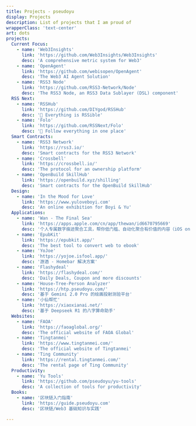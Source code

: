 ```yaml
---
title: Projects - pseudoyu
display: Projects
description: List of projects that I am proud of
wrapperClass: 'text-center'
art: dots
projects:
  Current Focus:
    - name: 'Web3Insights'
      link: 'https://github.com/Web3Insights/Web3Insights'
      desc: 'A comprehensive metric system for Web3'
    - name: 'OpenAgent'
      link: 'https://github.com/webisopen/OpenAgent'
      desc: 'The Web3 AI Agent Solution'
    - name: 'RSS3 Node'
      link: 'https://github.com/RSS3-Network/Node'
      desc: 'The RSS3 Node, an RSS3 Data Sublayer (DSL) component'
  RSS Next:
    - name: 'RSSHub'
      link: 'https://github.com/DIYgod/RSSHub'
      desc: '🧡 Everything is RSSible'
    - name: 'Folo'
      link: 'https://github.com/RSSNext/Folo'
      desc: '🧡 Follow everything in one place'
  Smart Contracts:
    - name: 'RSS3 Network'
      link: 'https://rss3.io/'
      desc: 'Smart contracts for the RSS3 Network'
    - name: 'Crossbell'
      link: 'https://crossbell.io/'
      desc: 'The protocol for an ownership platform'
    - name: 'OpenBuild SkillHub'
      link: 'https://openbuild.xyz/shilling'
      desc: 'Smart contracts for the OpenBuild SkillHub'
  Design:
    - name: 'In the Mood for Love'
      link: 'https://www.yuloveboyi.com'
      desc: 'An online exhibition for Boyi & Yu'
  Applications:
    - name: 'Wan - The Final Sea'
      link: 'https://apps.apple.com/cn/app/thewan/id6670795669'
      desc: '个人专属数字痕迹聚合工具，帮你低门槛、自动化聚合有价值的内容（iOS only）'
    - name: 'EpubKit'
      link: 'https://epubkit.app/'
      desc: 'The best tool to convert web to ebook'
    - name: 'YoJoe'
      link: 'https://yojoe.isfool.app/'
      desc: '游酒 - Homebar 解决方案'
    - name: 'Flashydeal'
      link: 'https://flashydeal.com/'
      desc: 'Daily Deals, Coupon and more discounts'
    - name: 'House-Tree-Person Analyzer'
      link: 'https://htp.pseudoyu.com/'
      desc: '基于 Gemini 2.0 Pro 的绘画投射测验平台'
    - name: '小仙帮忙'
      link: 'https://xiaoxianai.net/'
      desc: '基于 Deepseek R1 的八字算命助手'
  Websites:
    - name: 'FAOA'
      link: 'https://faoaglobal.org/'
      desc: 'The official website of FAOA Global'
    - name: 'Tingtanmei'
      link: 'https://www.tingtanmei.com/'
      desc: 'The official website of Tingtanmei'
    - name: 'Ting Community'
      link: 'https://rental.tingtanmei.com/'
      desc: 'The rental page of Ting Community'
  Productivity:
    - name: 'Yu Tools'
      link: 'https://github.com/pseudoyu/yu-tools'
      desc: 'A collection of tools for productivity'
  Books:
    - name: '区块链入门指南'
      link: 'https://guide.pseudoyu.com'
      desc: '区块链/Web3 基础知识与实践'

---
```


<!-- @layout-full-width -->
<ListProjects :projects="frontmatter.projects" />
